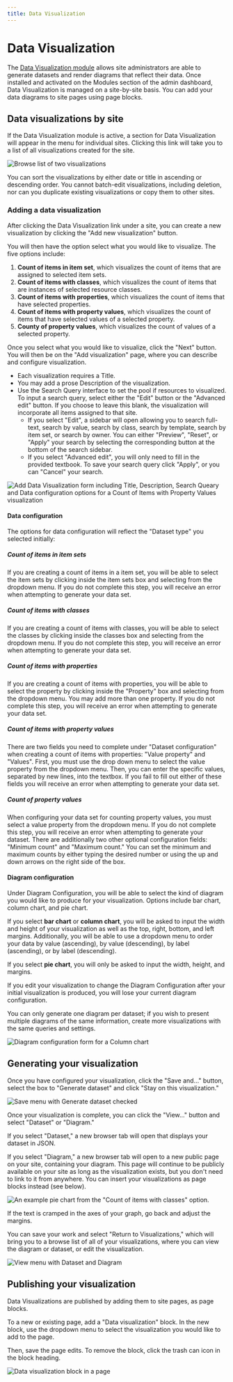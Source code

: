 ```yaml
---
title: Data Visualization
---
```

# Data Visualization

The [Data Visualization module](https://omeka.org/s/modules/Datavis) allows site administrators are able to generate datasets and render diagrams that reflect their data. Once installed and activated on the Modules section of the admin dashboard, Data Visualization is managed on a site-by-site basis. You can add your data diagrams to site pages using page blocks.

## Data visualizations by site
If the Data Visualization module is active, a section for Data Visualization will appear in the menu for individual sites. Clicking this link will take you to a list of all visualizations created for the site. 

![Browse list of two visualizations](../modules/modulesfiles/dataviz_browse.png)

You can sort the visualizations by either date or title in ascending or descending order. You cannot batch-edit visualizations, including deletion, nor can you duplicate existing visualizations or copy them to other sites.

### Adding a data visualization
After clicking the Data Visualization link under a site, you can create a new visualization by clicking the "Add new visualization" button.

You will then have the option select what you would like to visualize. The five options include:

1. **Count of items in item set**, which visualizes the count of items that are assigned to selected item sets.
2. **Count of items with classes**, which visualizes the count of items that are instances of selected resource classes.
3. **Count of items with properties**, which visualizes the count of items that have selected properties.
4. **Count of items with property values**, which visualizes the count of items that have selected values of a selected property.
5. **County of property values**, which visualizes the count of values of a selected property.

Once you select what you would like to visualize, click the "Next" button. You will then be on the "Add visualization" page, where you can describe and configure visualization.

- Each visualization requires a Title.
- You may add a prose Description of the visualization.
- Use the Search Query interface to set the pool if resources to visualized. To input a search query, select either the "Edit" button or the "Advanced edit" button. If you choose to leave this blank, the visualization will incorporate all items assigned to that site.
    - If you select "Edit", a sidebar will open allowing you to search full-text, search by value, search by class, search by template, search by item set, or search by owner. You can either "Preview", "Reset", or "Apply" your search by selecting the corresponding button at the bottom of the search sidebar.
    - If you select "Advanced edit", you will only need to fill in the provided textbook. To save your search query click "Apply", or you can "Cancel" your search.

![Add Data Visualization form including Title, Description, Search Queary and Data configuration options for a Count of Items with Property Values visualization](../modules/modulesfiles/dataviz_editVisualization.png)

#### Data configuration
The options for data configuration will reflect the "Dataset type" you selected initially:

##### Count of items in item sets
If you are creating a count of items in a item set, you will be able to select the item sets by clicking inside the item sets box and selecting from the dropdown menu. If you do not complete this step, you will receive an error when attempting to generate your data set.

##### Count of items with classes
If you are creating a count of items with classes, you will be able to select the classes by clicking inside the classes box and selecting from the dropdown menu. If you do not complete this step, you will receive an error when attempting to generate your data set.

##### Count of items with properties
If you are creating a count of items with properties, you will be able to select the property by clicking inside the "Property" box and selecting from the dropdown menu. You may add more than one property. If you do not complete this step, you will receive an error when attempting to generate your data set.

##### Count of items with property values
There are two fields you need to complete under "Dataset configuration" when creating a count of items with properties: "Value property" and "Values". First, you must use the drop down menu to select the value property from the dropdown menu. Then, you can enter the specific values, separated by new lines, into the textbox. If you fail to fill out either of these fields you will receive an error when attempting to generate your data set.

##### Count of property values
When configuring your data set for counting property values, you must select a value property from the dropdown menu. If you do not complete this step, you will receive an error when attempting to generate your dataset. There are additionally two other optional configuration fields: "Minimum count" and "Maximum count." You can set the minimum and maximum counts by either typing the desired number or using the up and down arrows on the right side of the box.

#### Diagram configuration
Under Diagram Configuration, you will be able to select the kind of diagram you would like to produce for your visualization. Options include bar chart, column chart, and pie chart.

If you select **bar chart** or **column chart**, you will be asked to input the width and height of your visualization as well as the top, right, bottom, and left margins. Additionally, you will be able to use a dropdown menu to order your data by value (ascending), by value (descending), by label (ascending), or by label (descending).

If you select **pie chart**, you will only be asked to input the width, height, and margins.

If you edit your visualization to change the Diagram Configuration after your initial visualization is produced, you will lose your current diagram configuration.

You can only generate one diagram per dataset; if you wish to present multiple diagrams of the same information, create more visualizations with the same queries and settings.

![Diagram configuration form for a Column chart](../modules/modulesfiles/dataviz_diagramConfig.png)

## Generating your visualization
Once you have configured your visualization, click the "Save and..." button, select the box to "Generate dataset" and click "Stay on this visualization."

![Save menu with Generate dataset checked](../modules/modulesfiles/dataviz_saveGenerate.png)

Once your visualization is complete, you can click the "View..." button and select "Dataset" or "Diagram."

If you select "Dataset," a new browser tab will open that displays your dataset in JSON.

If you select "Diagram," a new browser tab will open to a new public page on your site, containing your diagram. This page will continue to be publicly available on your site as long as the visualization exists, but you don't need to link to it from anywhere. You can insert your visualizations as page blocks instead (see below).

![An example pie chart from the "Count of items with classes" option.](modulesfiles/dataViz_piechart.png)

If the text is cramped in the axes of your graph, go back and adjust the margins.

You can save your work and select "Return to Visualizations," which will bring you to a browse list of all of your visualizations, where you can view the diagram or dataset, or edit the visualization.

![View menu with Dataset and Diagram](../modules/modulesfiles/dataviz_viewMenu.png)

## Publishing your visualization
Data Visualizations are published by adding them to site pages, as page blocks.

To a new or existing page, add a "Data visualization" block. In the new block, use the dropdown menu to select the visualization you would like to add to the page.

Then, save the page edits. To remove the block, click the trash can icon in the block heading.

![Data visualization block in a page](../modules/modulesfiles/dataviz_block.png)
